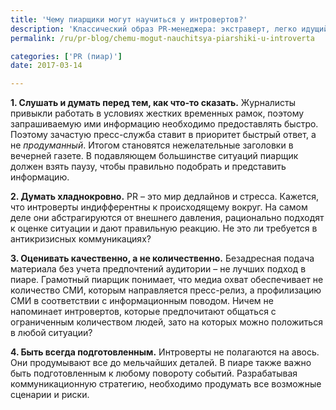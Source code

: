 ```yaml
---
title: 'Чему пиарщики могут научиться у интровертов?'
description: 'Классический образ PR-менеджера: экстраверт, легко идущий на контакт и умеющий оперативно договориться обо всем. Разумеется, экстраверты – незаменимая часть пресс-офиса. Подходит ли работа в сфере связей с общественностью для интровертов? Мы хотели бы показать, чему пиарщики могут научиться у интровертов.'
permalink: /ru/pr-blog/chemu-mogut-nauchitsya-piarshiki-u-introverta

categories: ['PR (пиар)']
date: 2017-03-14

---
```

<p><strong>1. Слушать и думать перед тем, как что-то сказать.</strong>&nbsp;Журналисты привыкли работать в условиях жестких временных рамок, поэтому запрашиваемую ими информацию необходимо предоставлять быстро. Поэтому зачастую пресс-служба ставит в приоритет быстрый ответ, а не&nbsp;<em>продуманный</em>. Итогом становятся нежелательные заголовки в вечерней газете. В подавляющем большинстве ситуаций пиарщик должен взять паузу, чтобы правильно подобрать и представить информацию.</p>
<p><strong>2. Думать хладнокровно.</strong>&nbsp;PR &ndash; это мир дедлайнов и стресса. Кажется, что интроверты индифферентны к происходящему вокруг. На самом деле они абстрагируются от внешнего давления, рационально подходят к оценке ситуации и дают правильную реакцию. Не это ли требуется в антикризисных коммуникациях?</p>
<p><strong>3. Оценивать качественно, а не количественно.</strong>&nbsp;Безадресная подача материала без учета предпочтений аудитории &ndash; не лучших подход в пиаре. Грамотный пиарщик понимает, что медиа охват обеспечивает не количество СМИ, которым направляется пресс-релиз, а профилизацию СМИ в соответствии с информационным поводом. Ничем не напоминает интровертов, которые предпочитают общаться с ограниченным количеством людей, зато на которых можно положиться в любой ситуации?</p>
<p><strong>4. Быть всегда подготовленным.</strong>&nbsp;Интроверты не полагаются на авось. Они продумывают все до мельчайших деталей. В пиаре также важно быть подготовленным к любому повороту событий. Разрабатывая коммуникационную стратегию, необходимо продумать все возможные сценарии и риски.</p>

